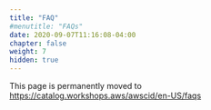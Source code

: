 ```yaml
---
title: "FAQ"
#menutitle: "FAQs"
date: 2020-09-07T11:16:08-04:00
chapter: false
weight: 7
hidden: true
---
```


This page is permanently moved to https://catalog.workshops.aws/awscid/en-US/faqs